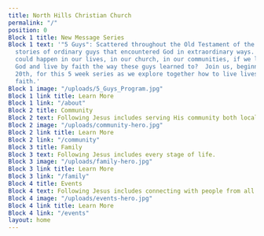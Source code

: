 ```yaml
---
title: North Hills Christian Church
permalink: "/"
position: 0
Block 1 title: New Message Series
Block 1 text: '"5 Guys": Scattered throughout the Old Testament of the Bible are incredible
  stories of ordinary guys that encountered God in extraordinary ways. Imagine what
  could happen in our lives, in our church, in our communities, if we learned to trust
  God and live by faith the way these guys learned to?  Join us, beginning October
  20th, for this 5 week series as we explore together how to live lives of extraordinary
  faith.'
Block 1 image: "/uploads/5_Guys_Program.jpg"
Block 1 link title: Learn More
Block 1 link: "/about"
Block 2 title: Community
Block 2 text: Following Jesus includes serving His community both locally and globally.
Block 2 image: "/uploads/community-hero.jpg"
Block 2 link title: Learn More
Block 2 link: "/community"
Block 3 title: Family
Block 3 text: Following Jesus includes every stage of life.
Block 3 image: "/uploads/family-hero.jpg"
Block 3 link title: Learn More
Block 3 link: "/family"
Block 4 title: Events
Block 4 text: Following Jesus includes connecting with people from all walks of life.
Block 4 image: "/uploads/events-hero.jpg"
Block 4 link title: Learn More
Block 4 link: "/events"
layout: home
---
```


